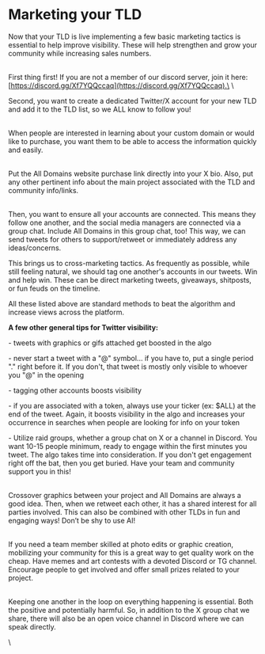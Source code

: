 # Marketing your TLD

Now that your TLD is live implementing a few basic marketing tactics is essential to help improve visibility. These will help strengthen and grow your community while increasing sales numbers.

\
First thing first! If you are not a member of our discord server, join it here: [https://discord.gg/Xf7YQQccaq](https://discord.gg/Xf7YQQccaq).\
\


Second, you want to create a dedicated Twitter/X account for your new TLD and add it to the TLD list, so we ALL know to follow you!

\
When people are interested in learning about your custom domain or would like to purchase, you want them to be able to access the information quickly and easily. &#x20;

\
Put the All Domains website purchase link directly into your X bio. Also, put any other pertinent info about the main project associated with the TLD and community info/links.

\
Then, you want to ensure all your accounts are connected. This means they follow one another, and the social media managers are connected via a group chat. Include All Domains in this group chat, too! This way, we can send tweets for others to support/retweet or immediately address any ideas/concerns.



This brings us to cross-marketing tactics. As frequently as possible, while still feeling natural, we should tag one another's accounts in our tweets. Win and help win. These can be direct marketing tweets, giveaways, shitposts, or fun feuds on the timeline.&#x20;



All these listed above are standard methods to beat the algorithm and increase views across the platform.&#x20;



**A few other general tips for Twitter visibility:**

\- tweets with graphics or gifs attached get boosted in the algo

\- never start a tweet with a "@" symbol... if you have to, put a single period "." right before it. If you don't, that tweet is mostly only visible to whoever you "@" in the opening

\- tagging other accounts boosts visibility

\- if you are associated with a token, always use your ticker (ex: $ALL) at the end of the tweet. Again, it boosts visibility in the algo and increases your occurrence in searches when people are looking for info on your token

\- Utilize raid groups, whether a group chat on X or a channel in Discord. You want 10-15  people minimum, ready to engage within the first minutes you tweet. The algo takes time into consideration. If you don't get engagement right off the bat, then you get buried. Have your team and community support you in this!

\
Crossover graphics between your project and All Domains are always a good idea. Then, when we retweet each other, it has a shared interest for all parties involved. This can also be combined with other TLDs in fun and engaging ways! Don’t be shy to use AI!

\
If you need a team member skilled at photo edits or graphic creation, mobilizing your community for this is a great way to get quality work on the cheap. Have memes and art contests with a devoted Discord or TG channel. Encourage people to get involved and offer small prizes related to your project.&#x20;

\
Keeping one another in the loop on everything happening is essential. Both the positive and potentially harmful. So, in addition to the X group chat we share, there will also be an open voice channel in Discord where we can speak directly.

\
